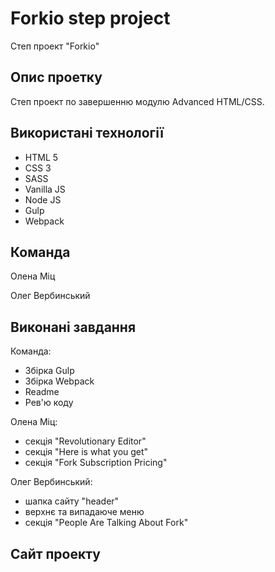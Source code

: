 # Forkio step project

Степ проект "Forkio"

## Опис проетку
Степ проект по завершенню модулю Advanced HTML/CSS.

## Використані технології

- HTML 5
- CSS 3
- SASS
- Vanilla JS
- Node JS
- Gulp
- Webpack


## Команда
Олена Міц

Олег Вербинський


## Виконані завдання

Команда:
- Збірка Gulp
- Збірка Webpack
- Readme
- Рев'ю коду

Олена Міц:
- секція "Revolutionary Editor"
- секція "Here is what you get"
- секція "Fork Subscription Pricing"

Олег Вербинський:
- шапка сайту "header"
- верхнє та випадаюче меню
- секція "People Are Talking About Fork"


## Сайт проекту
